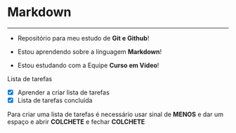 # Markdown
***
* Repositório para meu estudo de **Git e Github**!

* Estou aprendendo sobre a linguagem **Markdown**!

* Estou estudando com a Equipe **Curso em Vídeo**!

Lista de tarefas
- [x] Aprender a criar lista de tarefas
- [x] Lista de tarefas concluida

Para criar uma lista de tarefas é necessário usar sinal de **MENOS** e dar um espaço e abrir **COLCHETE** e fechar **COLCHETE**
